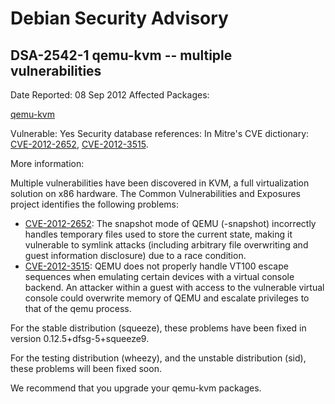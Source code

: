 
Debian Security Advisory
========================


DSA-2542-1 qemu-kvm -- multiple vulnerabilities
-----------------------------------------------



Date Reported:
08 Sep 2012
Affected Packages:

[qemu-kvm](https://packages.debian.org/src:qemu-kvm)

Vulnerable:
Yes
Security database references:
In Mitre's CVE dictionary: [CVE-2012-2652](https://security-tracker.debian.org/tracker/CVE-2012-2652), [CVE-2012-3515](https://security-tracker.debian.org/tracker/CVE-2012-3515).  

More information:

Multiple vulnerabilities have been discovered in KVM, a full
virtualization solution on x86 hardware. The Common Vulnerabilities
and Exposures project identifies the following problems:


* [CVE-2012-2652](https://security-tracker.debian.org/tracker/CVE-2012-2652):
 The snapshot mode of QEMU (-snapshot) incorrectly handles temporary
 files used to store the current state, making it vulnerable to
 symlink attacks (including arbitrary file overwriting and guest
 information disclosure) due to a race condition.
* [CVE-2012-3515](https://security-tracker.debian.org/tracker/CVE-2012-3515):
 QEMU does not properly handle VT100 escape sequences when emulating
 certain devices with a virtual console backend. An attacker within a
 guest with access to the vulnerable virtual console could overwrite
 memory of QEMU and escalate privileges to that of the qemu process.


For the stable distribution (squeeze), these problems have been fixed in
version 0.12.5+dfsg-5+squeeze9.


For the testing distribution (wheezy), and the unstable distribution
(sid), these problems will been fixed soon.


We recommend that you upgrade your qemu-kvm packages.





